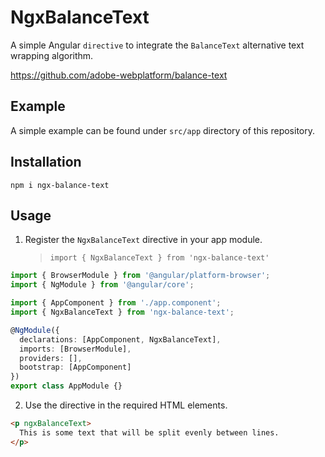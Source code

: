 # NgxBalanceText

A simple Angular `directive` to integrate the `BalanceText` alternative text wrapping algorithm.

https://github.com/adobe-webplatform/balance-text

## Example

A simple example can be found under `src/app` directory of this repository.

## Installation

`npm i ngx-balance-text`

## Usage

1. Register the `NgxBalanceText` directive in your app module.
   > `import { NgxBalanceText } from 'ngx-balance-text'`

```typescript
import { BrowserModule } from '@angular/platform-browser';
import { NgModule } from '@angular/core';

import { AppComponent } from './app.component';
import { NgxBalanceText } from 'ngx-balance-text';

@NgModule({
  declarations: [AppComponent, NgxBalanceText],
  imports: [BrowserModule],
  providers: [],
  bootstrap: [AppComponent]
})
export class AppModule {}
```

2. Use the directive in the required HTML elements.

```html
<p ngxBalanceText>
  This is some text that will be split evenly between lines.
</p>
```
